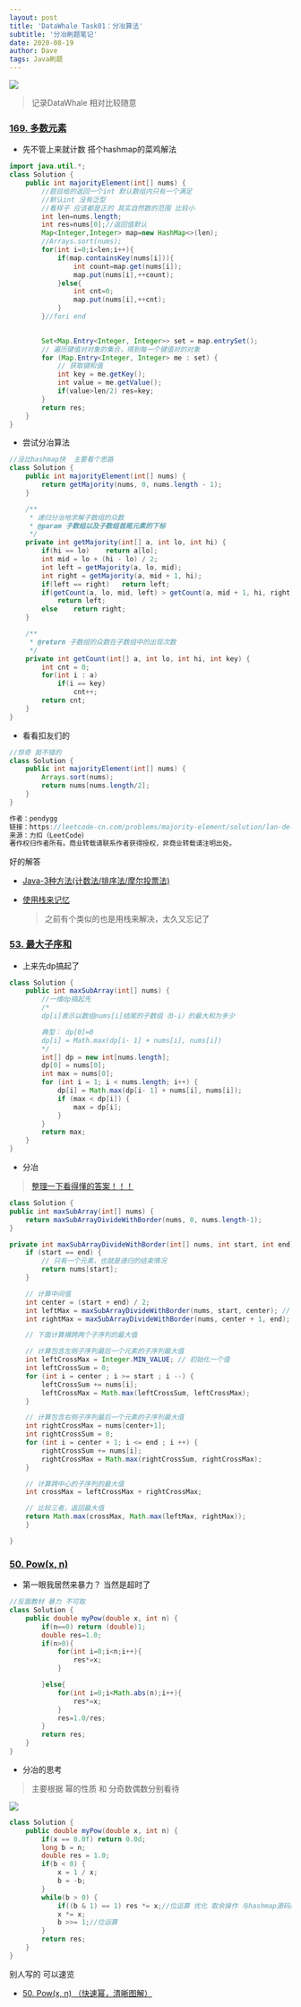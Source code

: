 ```yaml
---
layout: post
title: 'DataWhale Task01：分冶算法'
subtitle: '分冶刷题笔记'
date: 2020-08-19
author: Dave
tags: Java刷题
---
```


![](https://raw.githubusercontent.com/dendyikbc/PicGoBed/master/img/datawhale-ps.png)

>记录DataWhale 相对比较随意

### [169. 多数元素](https://leetcode-cn.com/problems/majority-element/)

- 先不管上来就计数 搭个hashmap的菜鸡解法

```java
import java.util.*;
class Solution {
    public int majorityElement(int[] nums) {
        //题目给的返回一个int 默认数组内只有一个满足
        //默认int 没有泛型
        //看样子 应该都是正的 其实自然数的范围 比较小
        int len=nums.length;
        int res=nums[0];//返回值默认
        Map<Integer,Integer> map=new HashMap<>(len);
        //Arrays.sort(nums);
        for(int i=0;i<len;i++){   
            if(map.containsKey(nums[i])){
                int count=map.get(nums[i]);
                map.put(nums[i],++count);
            }else{
                int cnt=0;
                map.put(nums[i],++cnt);
            }
        }//fori end
        

        Set<Map.Entry<Integer, Integer>> set = map.entrySet();
        // 遍历键值对对象的集合，得到每一个键值对的对象
        for (Map.Entry<Integer, Integer> me : set) {
            // 获取键和值
            int key = me.getKey();
            int value = me.getValue();
            if(value>len/2) res=key;
        }
        return res;
    }
}   
```
- 尝试分冶算法

```java
//没比hashmap快  主要看个思路
class Solution {
    public int majorityElement(int[] nums) {
        return getMajority(nums, 0, nums.length - 1);
    }

    /**
     * 递归分治地求解子数组的众数
     * @param 子数组以及子数组首尾元素的下标
     */
    private int getMajority(int[] a, int lo, int hi) {
        if(hi == lo)    return a[lo];
        int mid = lo + (hi - lo) / 2;
        int left = getMajority(a, lo, mid);
        int right = getMajority(a, mid + 1, hi);
        if(left == right)   return left;
        if(getCount(a, lo, mid, left) > getCount(a, mid + 1, hi, right))
            return left;
        else    return right;
    }

    /**
     * @return 子数组的众数在子数组中的出现次数
     */
    private int getCount(int[] a, int lo, int hi, int key) {
        int cnt = 0;
        for(int i : a)
            if(i == key)    
                cnt++;
        return cnt;
    }
}
```


- 看看扣友们的

```java
//惊奇 挺不错的
class Solution {
    public int majorityElement(int[] nums) {
        Arrays.sort(nums);
        return nums[nums.length/2];
    }
}

作者：pendygg
链接：https://leetcode-cn.com/problems/majority-element/solution/lan-de-xiang-yue-lai-yue-duo-luo-liao-by-pendygg/
来源：力扣（LeetCode）
著作权归作者所有。商业转载请联系作者获得授权，非商业转载请注明出处。
```

好的解答
- [Java-3种方法(计数法/排序法/摩尔投票法)](https://leetcode-cn.com/problems/majority-element/solution/3chong-fang-fa-by-gfu-2/)

- [使用栈来记忆](https://leetcode-cn.com/problems/majority-element/solution/shi-yong-zhan-lai-ji-yi-by-linxinfu/)

    >之前有个类似的也是用栈来解决，太久又忘记了



### [53. 最大子序和](https://leetcode-cn.com/problems/maximum-subarray/)


- 上来先dp搞起了

```java
class Solution {
    public int maxSubArray(int[] nums) {
        //一维dp搞起先 
        /*
        dp[i]表示以数组nums[i]结尾的子数组（0-i）的最大和为多少

        典型： dp[0]=0 
        dp[i] = Math.max(dp[i- 1] + nums[i], nums[i])    
        */
        int[] dp = new int[nums.length];
		dp[0] = nums[0];
		int max = nums[0];
		for (int i = 1; i < nums.length; i++) {
			dp[i] = Math.max(dp[i- 1] + nums[i], nums[i]);	
			if (max < dp[i]) {
				max = dp[i];
			}
		}
		return max;
    }
}  
```

- 分冶

> [整理一下看得懂的答案！！！](https://leetcode-cn.com/problems/maximum-subarray/solution/zheng-li-yi-xia-kan-de-dong-de-da-an-by-lizhiqiang/)

```java
class Solution {
public int maxSubArray(int[] nums) {
    return maxSubArrayDivideWithBorder(nums, 0, nums.length-1);
}

private int maxSubArrayDivideWithBorder(int[] nums, int start, int end) {
    if (start == end) {
        // 只有一个元素，也就是递归的结束情况
        return nums[start];
    }

    // 计算中间值
    int center = (start + end) / 2;
    int leftMax = maxSubArrayDivideWithBorder(nums, start, center); // 计算左侧子序列最大值
    int rightMax = maxSubArrayDivideWithBorder(nums, center + 1, end); // 计算右侧子序列最大值

    // 下面计算横跨两个子序列的最大值

    // 计算包含左侧子序列最后一个元素的子序列最大值
    int leftCrossMax = Integer.MIN_VALUE; // 初始化一个值
    int leftCrossSum = 0;
    for (int i = center ; i >= start ; i --) {
        leftCrossSum += nums[i];
        leftCrossMax = Math.max(leftCrossSum, leftCrossMax);
    }

    // 计算包含右侧子序列最后一个元素的子序列最大值
    int rightCrossMax = nums[center+1];
    int rightCrossSum = 0;
    for (int i = center + 1; i <= end ; i ++) {
        rightCrossSum += nums[i];
        rightCrossMax = Math.max(rightCrossSum, rightCrossMax);
    }

    // 计算跨中心的子序列的最大值
    int crossMax = leftCrossMax + rightCrossMax;

    // 比较三者，返回最大值
    return Math.max(crossMax, Math.max(leftMax, rightMax));
    }

}  
```

### [50. Pow(x, n)](https://leetcode-cn.com/problems/powx-n/)

- 第一眼我居然来暴力？ 当然是超时了

```java
//反面教材 暴力 不可取
class Solution {
    public double myPow(double x, int n) {
        if(n==0) return (double)1;
        double res=1.0;
        if(n>0){
            for(int i=0;i<n;i++){
                res*=x;
            }

        }else{
            for(int i=0;i<Math.abs(n);i++){
                res*=x;
            }
            res=1.0/res;
        }
        return res;
    }
}  
```
- 分冶的思考

>主要根据 幂的性质 和 分奇数偶数分别看待

![](https://cdn.mathpix.com/snip/images/BB5kE5PYqBEtvvFrwc_r6AVJKmMvfgF4BtJx4Wfq5oA.original.fullsize.png)

```java
class Solution {
    public double myPow(double x, int n) {
        if(x == 0.0f) return 0.0d;
        long b = n;
        double res = 1.0;
        if(b < 0) {
            x = 1 / x;
            b = -b;
        }
        while(b > 0) {
            if((b & 1) == 1) res *= x;//位运算 优化 取余操作 与hashmap源码那里类似   
            x *= x;
            b >>= 1;//位运算
        }
        return res;
    }
}
```
别人写的 可以速览

- [50. Pow(x, n) （快速幂，清晰图解）](https://leetcode-cn.com/problems/powx-n/solution/50-powx-n-kuai-su-mi-qing-xi-tu-jie-by-jyd/)
